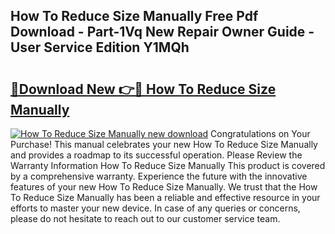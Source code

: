 ## How To Reduce Size Manually Free Pdf Download - Part-1Vq New Repair Owner Guide - User Service Edition Y1MQh

# <h2><a href="http://cf26609.oget.top/?id=How+To+Reduce+Size+Manually">🔗Download New 👉🔴 How To Reduce Size Manually</a></h2>

[![How To Reduce Size Manually new download](https://i.imgur.com/5g1atiW.png)](http://cf26609.oget.top/?id=How+To+Reduce+Size+Manually)
Congratulations on Your Purchase! This manual celebrates your new How To Reduce Size Manually and provides a roadmap to its successful operation. Please Review the Warranty Information How To Reduce Size Manually This product is covered by a comprehensive warranty. Experience the future with the innovative features of your new How To Reduce Size Manually. We trust that the How To Reduce Size Manually has been a reliable and effective resource in your efforts to master your new device. In case of any queries or concerns, please do not hesitate to reach out to our customer service team.
